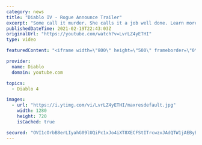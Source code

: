 ```yaml
---
category: news
title: "Diablo IV - Rogue Announce Trailer"
excerpt: "Some call it murder. She calls it a job well done. Learn more at Diablo4.com The Rogue is the newest addition to the Diablo IV campfire, combining range and ..."
publishedDateTime: 2021-02-19T22:43:03Z
originalUrl: "https://youtube.com/watch?v=LvrLZ4yETHI"
type: video

featuredContent: "<iframe width=\"800\" height=\"500\" frameborder=\"0\" src=\"https://www.youtube.com/embed/LvrLZ4yETHI\" allow=\"accelerometer; autoplay; encrypted-media; gyroscope; picture-in-picture\" allowfullscreen></iframe>"

provider:
  name: Diablo
  domain: youtube.com

topics:
  - Diablo 4

images:
  - url: "https://i.ytimg.com/vi/LvrLZ4yETHI/maxresdefault.jpg"
    width: 1280
    height: 720
    isCached: true

secured: "OVI1cOrbB8erLIyahG09lUQiPc1xJo4iXT8XECFStITrcwzxJAdQTW1jAEByBkEZ47dtIOdt/qjQ/rySnkxOE9QdHHBbPxfB0jaNK9Lm7kHveEpziA2KOPY1N+u0HJa5nbRqM4lLE0kUiyKUmMF4k9ns2GJFHqNW0+Wj7Vzu55IcZ+zF6y47vHuadIk5lNlpPNmcwQ/vnn+kjs3CrYves7ZXwUf6x/VcupRczML6IY3JTskBJumOlp0xtpGcFYh/o0tUGBsj8xecWX/zi7y7RKrI+0GVAJAVA/F34+Xgtj4mr4dZxKuUnPZBSdi4fSWmgSfT1kJPdLWVSLZ6bM+CdUPcZoyoVAH5E/KCSFltXwYYeOhL4KcTZjS7oHwOD1uOfzTjcIpOtW4H44pb3R5nU/5wwA+NtMvYUvG/QdtzyErJtdDTLS5oba+vLL29UHrV;Aw+5BqIE5QzSXm/ypPhQRw=="
---
```


